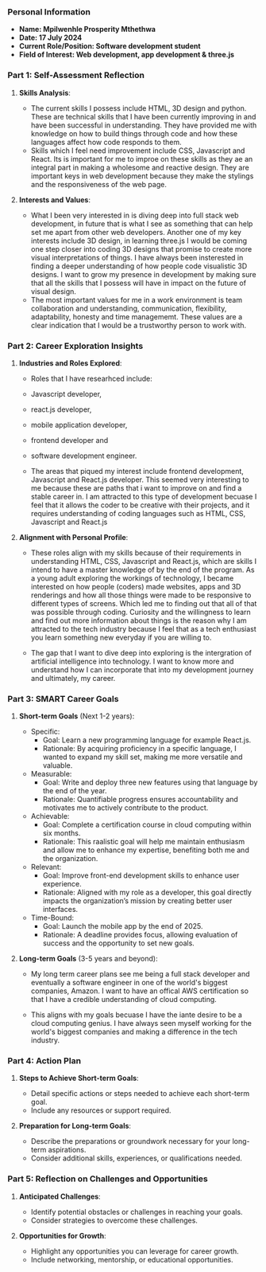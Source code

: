 ### Personal Information

- **Name: Mpilwenhle Prosperity Mthethwa**
- **Date: 17 July 2024**
- **Current Role/Position: Software development student**
- **Field of Interest: Web development, app development & three.js**

### Part 1: Self-Assessment Reflection

1. **Skills Analysis**:
    
    - The current skills I possess include HTML, 3D design and python. These are technical skills that I have been currently improving in and have been successful in understanding. They have provided me with knowledge on how to build things through code and how these languages affect how code responds to them. 
    - Skills which I feel need improvement include CSS, Javascript and React. Its is important for me to improe on these skills as they ae an integral part in making a wholesome and reactive design. They are important keys in web development because they make the stylings and the responsiveness of the web page. 

2. **Interests and Values**:
    
    - What I been very interested in is diving deep into full stack web development, in future that is what I see as something that can help set me apart from other web developers. Another one of my key interests include 3D design, in learning three.js I would be coming one step closer into coding 3D designs that promise to create more visual interpretations of things. I have always been insterested in finding a deeper understanding of how people code visualistic 3D designs. I want to grow my presence in development by making sure that all the skills that I possess will have in impact on the future of visual design. 
    - The most important values for me in a work environment is team collaboration and understanding, communication, flexibility, adaptability, honesty and time managememt. These values are a clear indication that I would be a trustworthy person to work with. 

### Part 2: Career Exploration Insights

1. **Industries and Roles Explored**:
    
    - Roles that I have researhced include: 
    - Javascript developer, 
    - react.js developer, 
    - mobile application developer, 
    - frontend developer and 
    - software development engineer. 

    - The areas that piqued my interest include frontend development, Javascript and React.js  developer. This seemed very interesting to me because these are paths that i want to improve on and find a stable career in. I am attracted to this type of development becuase I feel that it allows the coder to be creative with their projects, and it requires understanding of coding languages such as HTML, CSS, Javascript and React.js

2. **Alignment with Personal Profile**:
    
    - These roles align with my skills because of their requirements in understanding HTML, CSS, Javascript and React.js, which are skills I intend to have a master knowledge of by the end of the program. As a young adult exploring the workings of technology, I became interested on how people (coders) made websites, apps and 3D renderings and how all those things were made to be responsive to different types of screens. Which led me to finding out that all of that was possible through coding. Curiosity and the willingness to learn and find out more information about things is the reason why I am attracted to the tech industry because I feel that as a tech enthusiast you learn something new everyday if you are willing to. 

    - The gap that I want to dive deep into exploring is the intergration of artificial intelligence into technology. I want to know more and understand how I can incorporate that into my development journey and ultimately, my career.

### Part 3: SMART Career Goals

1. **Short-term Goals** (Next 1-2 years):
    
    - Specific:
        - Goal: Learn a new programming language for example React.js.
        - Rationale: By acquiring proficiency in a specific language, I wanted to expand my skill set, making me more versatile and valuable.
    - Measurable:
        - Goal: Write and deploy three new features using that language by the end of the year.
        - Rationale: Quantifiable progress ensures accountability and motivates me to actively contribute to the product.
    - Achievable:
        - Goal: Complete a certification course in cloud computing within six months.
        - Rationale: This raalistic goal will help me maintain enthusiasm and allow me to enhance my expertise, benefiting both me and the organization.
    - Relevant:
        - Goal: Improve front-end development skills to enhance user experience.
        - Rationale: Aligned with my role as a developer, this goal directly impacts the organization’s mission by creating better user interfaces.
    - Time-Bound:
        - Goal: Launch the mobile app by the end of 2025.
        - Rationale: A deadline provides focus, allowing evaluation of success and the opportunity to set new goals.
2. **Long-term Goals** (3-5 years and beyond):
    
    - My long term career plans see me being a full stack developer and eventually a software engineer in one of the world's biggest companies, Amazon. I want to have an offical AWS certification so that I have a credible understanding of cloud computing. 
    
    - This aligns with my goals becuase I have the iante desire to be a cloud computing genius. I have always seen myself  working for the world's biggest companies and making a difference in the tech industry. 

### Part 4: Action Plan

1. **Steps to Achieve Short-term Goals**:
    
    - Detail specific actions or steps needed to achieve each short-term goal.
    - Include any resources or support required.
2. **Preparation for Long-term Goals**:
    
    - Describe the preparations or groundwork necessary for your long-term aspirations.
    - Consider additional skills, experiences, or qualifications needed.

### Part 5: Reflection on Challenges and Opportunities

1. **Anticipated Challenges**:
    
    - Identify potential obstacles or challenges in reaching your goals.
    - Consider strategies to overcome these challenges.
2. **Opportunities for Growth**:
    
    - Highlight any opportunities you can leverage for career growth.
    - Include networking, mentorship, or educational opportunities.

